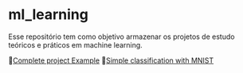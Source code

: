 # ml_learning
Esse repositório tem como objetivo armazenar os projetos de estudo teóricos e práticos em machine learning.

📜[Complete project Example](https://github.com/RubensCordeiro/ml_learning/tree/main/complete_ml_project_example)
📜[Simple classification with MNIST](https://github.com/RubensCordeiro/ml_learning/tree/main/mnist_classification)
